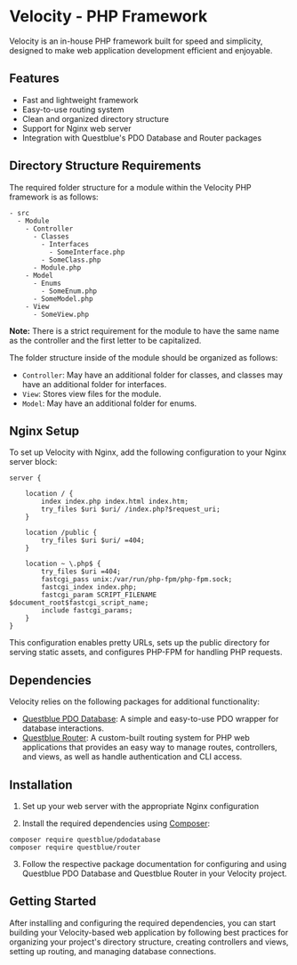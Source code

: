 
# Velocity - PHP Framework

Velocity is an in-house PHP framework built for speed and simplicity, designed to make web application development efficient and enjoyable.

## Features

-   Fast and lightweight framework
-   Easy-to-use routing system
-   Clean and organized directory structure
-   Support for Nginx web server
-   Integration with Questblue's PDO Database and Router packages

## Directory Structure Requirements

The required folder structure for a module within the Velocity PHP framework is as follows:

```
- src
  - Module
    - Controller
      - Classes
        - Interfaces
          - SomeInterface.php
        - SomeClass.php
      - Module.php
    - Model
      - Enums
        - SomeEnum.php
      - SomeModel.php
    - View
      - SomeView.php
``` 

**Note:** There is a strict requirement for the module to have the same name as the controller and the first letter to be capitalized.

The folder structure inside of the module should be organized as follows:

-   `Controller`: May have an additional folder for classes, and classes may have an additional folder for interfaces.
-   `View`: Stores view files for the module.
-   `Model`: May have an additional folder for enums.

## Nginx Setup

To set up Velocity with Nginx, add the following configuration to your Nginx server block:

```
server {

    location / {
        index index.php index.html index.htm;
        try_files $uri $uri/ /index.php?$request_uri;
    }

    location /public {
        try_files $uri $uri/ =404;
    }

    location ~ \.php$ {
        try_files $uri =404;
        fastcgi_pass unix:/var/run/php-fpm/php-fpm.sock;
        fastcgi_index index.php;
        fastcgi_param SCRIPT_FILENAME $document_root$fastcgi_script_name;
        include fastcgi_params;
    }
}
``` 

This configuration enables pretty URLs, sets up the public directory for serving static assets, and configures PHP-FPM for handling PHP requests.

## Dependencies

Velocity relies on the following packages for additional functionality:

-   [Questblue PDO Database](https://gitlab.questblue.com/web-development/composerpackages/pdodatabase): A simple and easy-to-use PDO wrapper for database interactions.
-   [Questblue Router](https://gitlab.questblue.com/web-development/composerpackages/router): A custom-built routing system for PHP web applications that provides an easy way to manage routes, controllers, and views, as well as handle authentication and CLI access.

## Installation

1.  Set up your web server with the appropriate Nginx configuration
    
2.  Install the required dependencies using [Composer](https://getcomposer.org/):

```
composer require questblue/pdodatabase
composer require questblue/router
``` 

3.  Follow the respective package documentation for configuring and using Questblue PDO Database and Questblue Router in your Velocity project.

## Getting Started

After installing and configuring the required dependencies, you can start building your Velocity-based web application by following best practices for organizing your project's directory structure, creating controllers and views, setting up routing, and managing database connections.